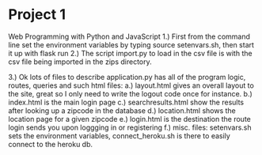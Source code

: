 # Project 1

Web Programming with Python and JavaScript
1.)  First from the command line set the environment variables by typing
     source setenvars.sh, then start it up with flask run
2.)  The script import.py to load in the csv file is with the csv file
  being imported in the zips directory.

3.)  Ok lots of files to describe
  application.py has all of the program logic, routes, queries and such
  html files:  a.) layout.html gives an overall layout to the site, great so I only need
    to write the logout code once for instance. b.)  index.html is the main login page
    c.)  searchresults.html show the results after looking up a zipcode in the database
    d.)  location.html shows the location page for a given zipcode
    e.)  login.html is the destination the route login sends you upon loggging in or registering
    f.)  misc. files:  setenvars.sh sets the environment variables, connect_heroku.sh
         is there to easily connect to the heroku db.

